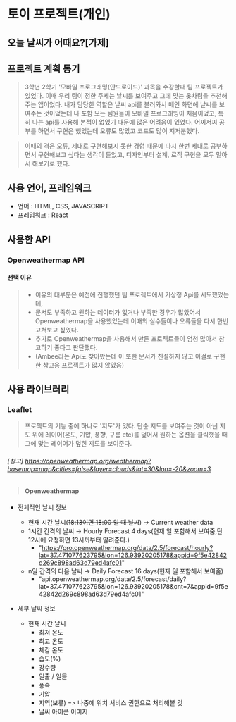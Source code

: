 # 토이 프로젝트(개인) 
## 오늘 날씨가 어때요?[가제]

## 프로젝트 계획 동기
> 3학년 2학기 '모바일 프로그래밍(안드로이드)' 과목을 수강할때 팀 프로젝트가 있었다.
> 이때 우리 팀이 정한 주제는 날씨를 보여주고 그에 맞는 옷차림을 추천해주는 앱이었다.
> 내가 담당한 역할은 날씨 api를 불러와서 메인 화면에 날씨를 보여주는 것이었는데 나 포함 모든 팀원들이 모바일 프로그래밍이 처음이었고, 특히 나는 api를 사용해 본적이 없었기 때문에 많은 어려움이 있었다.
> 어찌저찌 공부를 하면서 구현은 했었는데 오류도 많았고 코드도 많이 지저분했다.

> 이때의 겪은 오류, 제대로 구현해보지 못한 경험 때문에 다시 한번 제대로 공부하면서 구현해보고 싶다는 생각이 들었고, 디자인부터 설계, 로직 구현을 모두 맡아서 해보기로 했다. 

## 사용 언어, 프레임워크
* 언어 : HTML, CSS, JAVASCRIPT
* 프레임워크 : React

## 사용한 API 
### Openweathermap API
#### 선택 이유
> * 이유의 대부분은 예전에 진행했던 팀 프로젝트에서 기상청 Api를 시도했었는데,
> * 문서도 부족하고 원하는 데이터가 없거나 부족한 경우가 많았어서 Openweathermap을 사용했었는데 이때의 실수들이나 오류들을 다시 한번 고쳐보고 싶었다.
> * 추가로 Openweathermap을 사용해서 만든 프로젝트들이 엄청 많아서 참고하기 좋다고 판단했다.
> * (Ambee라는 Api도 찾아봤는데 이 또한 문서가 친절하지 않고 이걸로 구현한 참고용 프로젝트가 많지 않았음)

## 사용 라이브러리 
### Leaflet 
> 프로젝트의 기능 중에 하나로 '지도'가 있다.
> 단순 지도를 보여주는 것이 아닌 지도 위에 레이어(온도, 기압, 풍향, 구름 etc)를 덮어서 원하는 옵션을 클릭했을 때 그에 맞는 레이어가 덮힌 지도를 보여준다. 
###### [참고] <https://openweathermap.org/weathermap?basemap=map&cities=false&layer=clouds&lat=30&lon=-20&zoom=3>
> #### Openweathermap 
- 전체적인 날씨 정보
    - 현재 시간 날씨(~~18:13이면 18:00 일 때 날씨~~) → Current weather data
    - 1시간 간격의 날씨 → Hourly Forecast 4 days(현재 일 포함해서 보여줌,단 12시에 요청하면 13시꺼부터 알려준다.)
        - "https://pro.openweathermap.org/data/2.5/forecast/hourly?lat=37.471077623795&lon=126.93920205178&appid=9f5e42842d269c898ad63d79ed4afc01"
    - n일 간격의 다음 날씨 → Daily Forecast 16 days(현재 일 포함해서 보여줌)
        - "api.openweathermap.org/data/2.5/forecast/daily?lat=37.471077623795&lon=126.93920205178&cnt=7&appid=9f5e42842d269c898ad63d79ed4afc01"

- 세부 날씨 정보
    - 현재 시간 날씨
        - 최저 온도
        - 최고 온도
        - 체감 온도
        - 습도(%)
        - 강수량
        - 일출 / 일몰
        - 풍속
        - 기압
        - 지역(보류) => 나중에 위치 서비스 권한으로 처리해볼 것
        - 날씨 아이콘 이미지
<!-- // * Ambee APIKEY
// const API_KEY = "6601d70d3a7b873c14b749f94fb24de17cffce9c3d44e9c2602fcc227a0f90e8";
// ! Ambee API
// 3일간의 날씨 예보 알려줌 (현재 27일이면 -> 28, 29, 30)
// fetch("https://api.ambeedata.com/weather/forecast/daily/by-lat-lng?lat=37.471077623795&lng=126.93920205178", {
// 	"method": "GET",
// 	"headers": {
// 		"x-api-key": API_KEY,
// 		"Content-type": "application/json"
// 	}
// })
// .then(response => {
// 	console.log(response.json());
// })
// .catch(err => {
// 	console.error(err);
// });

// 2일간의 날씨 예보를 1시간 대 별로 알려줌(27일 12시면 29일 12시까지)
// fetch("https://api.ambeedata.com/weather/forecast/by-lat-lng?lat=37.471077623795&lng=126.93920205178", {
// 	"method": "GET",
// 	"headers": {
// 		"x-api-key": API_KEY,
// 		"Content-type": "application/json"
// 	}
// })
// .then(response => {
// 	console.log(response.json());
// })
// .catch(err => {
// 	console.error(err);
// });
<!-- // !-- -->
